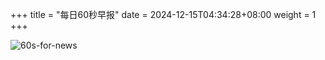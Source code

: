 +++
title = "每日60秒早报"
date = 2024-12-15T04:34:28+08:00
weight = 1
+++

![60s-for-news](/img/zaobao/zaobao.png "由 ALAPI 提供支持")
